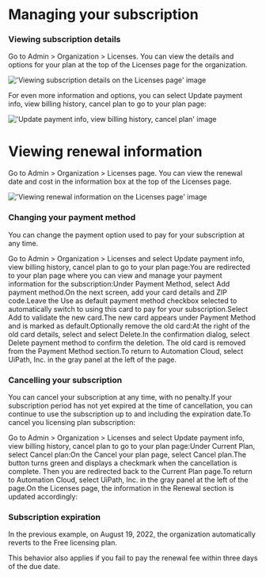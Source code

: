 ﻿# Managing your subscription


### Viewing subscription details

Go to Admin > Organization > Licenses. You can view the details and options for your plan at the top of the Licenses page for the organization.

!['Viewing subscription details on the Licenses page' image](/images/c8edd45-94fd2b4-PlanInfo=GUID-74CE65F0-52B6-4E65-AE84-6F0FB3C8AD88=1=en=Default.png)

For even more information and options, you can select Update payment info, view billing history, cancel plan to go to your plan page:

!['Update payment info, view billing history, cancel plan' image](/images/516f55e-PlanDetails=GUID-160C2961-87CA-4EEF-A940-B8FE480146D2=1=en=Default.png)

# Viewing renewal information

Go to Admin > Organization > Licenses page. You can view the renewal date and cost in the information box at the top of the Licenses page.

!['Viewing renewal information on the Licenses page' image](/images/712d56e-94fd2b4-PlanInfo=GUID-0488FF32-1EE7-4688-96E3-563C7F9911EC=1=en=Default.png)


### Changing your payment method

You can change the payment option used to pay for your subscription at any time.

Go to Admin > Organization > Licenses and select Update payment info, view billing history, cancel plan to go to your plan page:You are redirected to your plan page where you can view and manage your payment information for the subscription:Under Payment Method, select Add payment method.On the next screen, add your card details and ZIP code.Leave the Use as default payment method checkbox selected to automatically switch to using this card to pay for your subscription.Select Add to validate the new card.The new card appears under Payment Method and is marked as default.Optionally remove the old card:At the right of the old card details, select  and select Delete.In the confirmation dialog, select Delete payment method to confirm the deletion. The old card is removed from the Payment Method section.To return to Automation Cloud, select UiPath, Inc. in the gray panel at the left of the page.


### Cancelling your subscription

You can cancel your subscription at any time, with no penalty.If your subscription period has not yet expired at the time of cancellation, you can continue to use the subscription up to and including the expiration date.To cancel you licensing plan subscription:

Go to Admin > Organization > Licenses and select Update payment info, view billing history, cancel plan to go to your plan page:Under Current Plan, select Cancel plan:On the Cancel your plan page, select Cancel plan.The button turns green and displays a checkmark when the cancellation is complete. Then you are redirected back to the Current Plan page.To return to Automation Cloud, select UiPath, Inc. in the gray panel at the left of the page.On the Licenses page, the information in the Renewal section is updated accordingly:


### Subscription expiration

In the previous example, on August 19, 2022, the organization automatically reverts to the Free licensing plan.

This behavior also applies if you fail to pay the renewal fee within three days of the due date.

